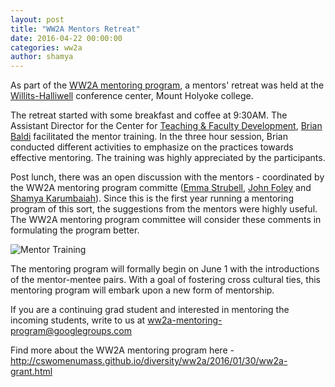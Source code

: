 ```yaml
---
layout: post
title: "WW2A Mentors Retreat"
date: 2016-04-22 00:00:00
categories: ww2a
author: shamya
---
```


As part of the [WW2A mentoring program](http://cswomenumass.github.io/WW2A.html), a mentors' retreat was held at the [Willits-Halliwell](https://www.mtholyoke.edu/willits) conference center, Mount Holyoke college. 

The retreat started with some breakfast and coffee at 9:30AM. The Assistant Director for the Center for [Teaching & Faculty Development](https://www.umass.edu/ctfd/), [Brian Baldi](https://www.umass.edu/ctfd/about/baldi.shtml) facilitated the mentor training. In the three hour session, Brian conducted different activities to emphasize on the practices towards effective mentoring. The training was highly appreciated by the participants. 

Post lunch, there was an open discussion with the mentors - coordinated by the WW2A mentoring program committe ([Emma Strubell](http://people.cs.umass.edu/~strubell/), [John Foley](http://jjfiv.github.io) and [Shamya Karumbaiah](http://shamya.github.io)). Since this is the first year running a mentoring program of this sort, the suggestions from the mentors were highly useful. The WW2A mentoring program committee will consider these comments in formulating the program better. 

![Mentor Training](/images/mentor_training.jpg)

The mentoring program will formally begin on June 1 with the introductions of the mentor-mentee pairs. With a goal of fostering cross cultural ties, this mentoring program will embark upon a new form of mentorship. 

If you are a continuing grad student and interested in mentoring the incoming students, write to us at ww2a-mentoring-program@googlegroups.com

Find more about the WW2A mentoring program here - http://cswomenumass.github.io/diversity/ww2a/2016/01/30/ww2a-grant.html
